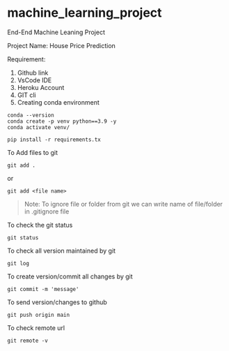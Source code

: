 # machine_learning_project
End-End Machine Leaning Project

Project Name: House Price Prediction

Requirement:
1. Github link
2. VsCode IDE
3. Heroku Account
4. GIT cli
5. Creating conda environment

```
conda --version
conda create -p venv python==3.9 -y
conda activate venv/
```

```
pip install -r requirements.tx

```

To Add files to git
```
git add .

```
or
```
git add <file name>

```

> Note: To ignore file or folder from git we can write name of file/folder in .gitignore file

To check the git status
```
git status

```
To check all version maintained by git
```
git log

```
To create version/commit all changes by git

```
git commit -m 'message'

```

To send version/changes to github

```
git push origin main

```

To check  remote url

```
git remote -v

```